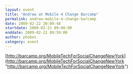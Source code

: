 ```yaml
---
layout: event
title: "Andrew at Mobile 4 Change Barcamp"
permalink: andrew-mobile-4-change-barcamp
date: 2009-02-22 20:09:48
startdate: 2009-02-21 09:00:00
enddate: 2009-02-22 09:59:00
author: phobos
category: event
---
```


[http://barcamp.org/MobileTechForSocialChangeNewYork](http://barcamp.org/MobileTechForSocialChangeNewYork "http://barcamp.org/MobileTechForSocialChangeNewYork")
